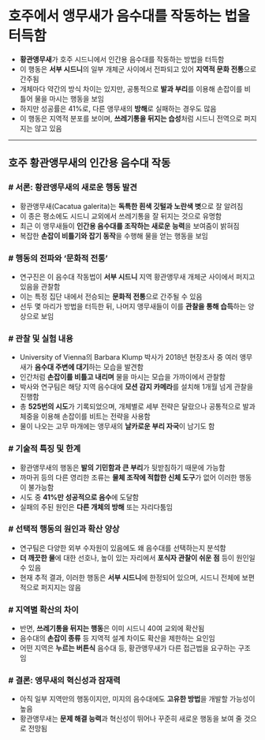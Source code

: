 # 호주에서 앵무새가 음수대를 작동하는 법을 터득함


* **황관앵무새**가 호주 시드니에서 인간용 음수대를 작동하는 방법을 터득함
* 이 행동은 **서부 시드니**의 일부 개체군 사이에서 전파되고 있어 **지역적 문화 전통**으로 간주됨
* 개체마다 약간의 방식 차이는 있지만, 공통적으로 **발과 부리**를 이용해 손잡이를 비틀어 물을 마시는 행동을 보임
* 하지만 성공률은 41%로, 다른 앵무새의 **방해**로 실패하는 경우도 많음
* 이 행동은 지역적 분포를 보이며, **쓰레기통을 뒤지는 습성**처럼 시드니 전역으로 퍼지지는 않고 있음

---

호주 황관앵무새의 인간용 음수대 작동
--------------------

### # 서론: 황관앵무새의 새로운 행동 발견

* 황관앵무새(Cacatua galerita)는 **독특한 흰색 깃털과 노란색 볏**으로 잘 알려짐
* 이 종은 평소에도 시드니 교외에서 쓰레기통을 잘 뒤지는 것으로 유명함
* 최근 이 앵무새들이 **인간용 음수대를 조작하는 새로운 능력**을 보여줌이 밝혀짐
* 복잡한 **손잡이 비틀기와 잡기 동작**을 수행해 물을 얻는 행동을 보임

### # 행동의 전파와 ‘문화적 전통’

* 연구진은 이 음수대 작동법이 **서부 시드니** 지역 황관앵무새 개체군 사이에서 퍼지고 있음을 관찰함
* 이는 특정 집단 내에서 전승되는 **문화적 전통**으로 간주될 수 있음
* 선두 몇 마리가 방법을 터득한 뒤, 나머지 앵무새들이 이를 **관찰을 통해 습득**하는 양상으로 보임

### # 관찰 및 실험 내용

* University of Vienna의 Barbara Klump 박사가 2018년 현장조사 중 여러 앵무새가 **음수대 주변에 대기**하는 모습을 발견함
* 인간처럼 **손잡이를 비틀고 내리며** 물을 마시는 모습을 가까이에서 관찰함
* 박사와 연구팀은 해당 지역 음수대에 **모션 감지 카메라**를 설치해 1개월 넘게 관찰을 진행함
* 총 **525번의 시도**가 기록되었으며, 개체별로 세부 전략은 달랐으나 공통적으로 발과 체중을 이용해 손잡이를 비트는 전략을 사용함
* 물이 나오는 고무 마개에는 앵무새의 **날카로운 부리 자국**이 남기도 함

### # 기술적 특징 및 한계

* 황관앵무새의 행동은 **발의 기민함과 큰 부리**가 뒷받침하기 때문에 가능함
* 까마귀 등의 다른 영리한 조류는 **물체 조작에 적합한 신체 도구**가 없어 이러한 행동이 불가능함
* 시도 중 **41%만 성공적으로 음수**에 도달함
* 실패의 주된 원인은 **다른 개체의 방해** 또는 자리다툼임

### # 선택적 행동의 원인과 확산 양상

* 연구팀은 다양한 외부 수자원이 있음에도 왜 음수대를 선택하는지 분석함
* **더 깨끗한 물**에 대한 선호나, 높이 있는 자리에서 **포식자 관찰이 쉬운 점** 등이 원인일 수 있음
* 현재 추적 결과, 이러한 행동은 **서부 시드니**에 한정되어 있으며, 시드니 전체에 보편적으로 퍼지지는 않음

### # 지역별 확산의 차이

* 반면, **쓰레기통을 뒤지는 행동**은 이미 시드니 40여 교외에 확산됨
* 음수대의 **손잡이 종류** 등 지역적 설계 차이도 확산을 제한하는 요인임
* 어떤 지역은 **누르는 버튼식** 음수대 등, 황관앵무새가 다른 접근법을 요구하는 구조임

### # 결론: 앵무새의 혁신성과 잠재력

* 아직 일부 지역만의 행동이지만, 미지의 음수대에도 **고유한 방법**을 개발할 가능성이 높음
* 황관앵무새는 **문제 해결 능력**과 혁신성이 뛰어나 꾸준히 새로운 행동을 보여 줄 것으로 전망됨
